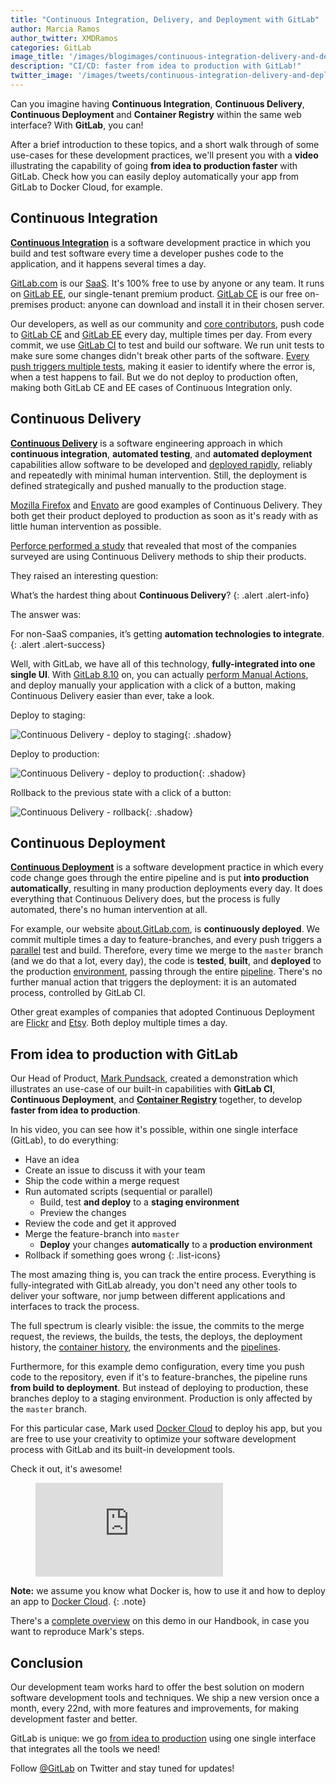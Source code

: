 ```yaml
---
title: "Continuous Integration, Delivery, and Deployment with GitLab"
author: Marcia Ramos
author_twitter: XMDRamos
categories: GitLab
image_title: '/images/blogimages/continuous-integration-delivery-and-deployment-with-gitlab-cover.png'
description: "CI/CD: faster from idea to production with GitLab!"
twitter_image: '/images/tweets/continuous-integration-delivery-and-deployment-with-gitlab.png'
---
```


Can you imagine having **Continuous Integration**, **Continuous Delivery**, **Continuous Deployment**
and **Container Registry** within the same web interface? With **GitLab**, you can!

After a brief introduction to these topics,
and a short walk through of some use-cases for these development practices, we'll present you
with a **video** illustrating the capability of going **from idea to production faster** with
GitLab. Check how you can easily deploy automatically your app from GitLab to Docker Cloud, for example.

<!-- more -->

## Continuous Integration

**[Continuous Integration][ci]** is a software development practice in which you build and test software
every time a developer pushes code to the application, and it happens several times a day.

[GitLab.com] is our [SaaS]. It's 100% free to use by anyone or any team. It runs on [GitLab EE],
our single-tenant premium product. [GitLab CE] is our free on-premises product:
anyone can download and install it in their chosen server.

Our developers, as well as our community and [core contributors][core], push code to [GitLab CE][ce-repo]
and [GitLab EE][ee-repo] every day, multiple times per day.
From every commit, we use [GitLab CI] to test and build our software. We run unit tests to make sure
some changes didn't break other parts of the software. [Every push triggers multiple tests][ce-pipes],
making it easier to identify where the error is, when a test happens to fail.
But we do not deploy to production often, making both GitLab CE and EE cases
of Continuous Integration only.

## Continuous Delivery

**[Continuous Delivery][cd]** is a software engineering approach in which **continuous integration**, **automated
testing**, and **automated deployment** capabilities allow software to be developed and [deployed rapidly],
reliably and repeatedly with minimal human intervention. Still, the deployment is defined strategically
and pushed manually to the production stage.

[Mozilla Firefox][moz] and [Envato] are good examples of Continuous Delivery. They both get their product
deployed to production as soon as it's ready with as little human intervention as possible.

[Perforce performed a study][perforce] that revealed that most of the companies surveyed are using Continuous
Delivery methods to ship their products.

They raised an interesting question:

What’s the hardest thing about **Continuous Delivery**?
{: .alert .alert-info}

The answer was:

For non-SaaS companies, it’s getting **automation technologies to integrate**.
{: .alert .alert-success}

Well, with GitLab, we have all of this technology, **fully-integrated into one single UI**. With [GitLab 8.10] on, you can
actually [perform Manual Actions], and deploy manually your application with a click of a button, making Continuous Delivery
easier than ever, take a look.

Deploy to staging:

![Continuous Delivery - deploy to staging]{: .shadow}

Deploy to production:

![Continuous Delivery - deploy to production]{: .shadow}

Rollback to the previous state with a click of a button:

![Continuous Delivery - rollback]{: .shadow}

## Continuous Deployment

**[Continuous Deployment][cdp]** is a software development practice in which every code change goes through
the entire pipeline and is put **into production automatically**, resulting in many production
deployments every day. It does everything that Continuous Delivery does, but the process is fully automated,
there's no human intervention at all.

For example, our website [about.GitLab.com], is **continuously deployed**. We commit multiple times a day to
feature-branches, and every push triggers a [parallel][doc-stages] test and build. Therefore, every time we merge to the
`master` branch (and we do that a lot, every day), the code is **tested**, **built**, and **deployed** to
the production [environment][env], passing through the entire [pipeline][com-pipe].
There's no further manual action that triggers the deployment: it is an automated process, controlled by GitLab CI.

Other great examples of companies that adopted Continuous Deployment are [Flickr] and [Etsy].
Both deploy multiple times a day.

## From idea to production with GitLab

Our Head of Product, [Mark Pundsack], created a demonstration which illustrates an use-case of our built-in capabilities
with **GitLab CI**, **Continuous Deployment**, and **[Container Registry]** together, to develop **faster
from idea to production**.

In his video, you can see how it's possible, within one single interface (GitLab), to do everything:

- <i class="fa fa-info-circle fa-fw" aria-hidden="true"></i> Have an idea
- <i class="fa fa-exclamation-circle fa-fw" aria-hidden="true"></i> Create an issue to discuss it with your team
- <i class="fa fa-code fa-fw" aria-hidden="true"></i> Ship the code within a merge request
- <i class="fa fa-terminal fa-fw" aria-hidden="true"></i> Run automated scripts (sequential or parallel)
   - Build, test **and deploy** to a **staging environment**
   - Preview the changes
- <i class="fa fa-pencil-square-o" aria-hidden="true"></i> Review the code and get it approved
- <i class="fa fa-code-fork fa-fw" aria-hidden="true"></i> Merge the feature-branch into `master`
   - **Deploy** your changes **automatically** to a **production environment**
- <i class="fa fa-undo fa-fw" aria-hidden="true"></i> Rollback if something goes wrong
{: .list-icons}

The most amazing thing is, you can track the entire process. Everything is
fully-integrated with GitLab already, you don't need any other tools to deliver your software, nor jump
between different applications and interfaces to track the process.

The full spectrum is clearly visible: the issue, the commits to the merge request, the reviews, the builds, the tests,
the deploys, the deployment history, the [container history], the environments and the [pipelines][mark-pipes].

Furthermore, for this example demo configuration, every time you push code to the repository, even if it's
to feature-branches, the pipeline runs **from build to deployment**. But instead of deploying to production,
these branches deploy to a staging environment. Production is only affected by the `master` branch.

For this particular case, Mark used [Docker Cloud] to deploy his app, but you are free to use your creativity to
optimize your software development process with GitLab and its built-in development tools.

Check it out, it's awesome!

<figure class="video_container">
  <iframe src="https://www.youtube.com/embed/pY4IbEXxxGY" frameborder="0" allowfullscreen="true"> </iframe>
</figure>

**Note:** we assume you know what Docker is, how to use it and how to deploy an app to [Docker Cloud].
{: .note}

There's a [complete overview][idea-to-prod] on this demo in our Handbook, in case you want to reproduce Mark's steps.

## Conclusion

Our development team works hard to offer the best solution on modern software development tools and techniques. We ship a new
version once a month, every 22nd, with more features and improvements, for making development faster and better.

GitLab is unique: we go [from idea to production][direction] using one single interface that integrates all the tools we need!

Follow [@GitLab] on Twitter and stay tuned for updates!


<!-- identifiers -->

[@GitLab]: https://twitter.com/gitlab
[about.GitLab.com]: /
[cd]: https://continuousdelivery.com/
[cdp]: https://www.airpair.com/continuous-deployment/posts/continuous-deployment-for-practical-people
[ce-pipes]: https://gitlab.com/gitlab-org/gitlab-ce/pipelines
[ce-repo]: https://gitlab.com/gitlab-org/gitlab-ce
[ci]: https://en.wikipedia.org/wiki/Continuous_integration
[com-pipe]: https://gitlab.com/gitlab-com/www-gitlab-com/pipelines
[container history]: https://gitlab.com/gitlab-examples/docker-cloud/container_registry
[container registry]: /2016/05/23/gitlab-container-registry/
[Continuous Delivery - deploy to production]: /images/8_10/ci_manual2.png
[Continuous Delivery - deploy to staging]: /images/8_10/ci_manual1.png
[Continuous Delivery - rollback]: /images/blogimages/continuous-integration-delivery-and-deployment-with-gitlab-rollback.png
[core]: /core-team/
[deployed rapidly]: /2016/07/21/release-early-release-often/
[direction]: /direction/cicd/
[doc-stages]: http://docs.gitlab.com/ce/ci/yaml/README.html#stages
[Docker Cloud]: https://cloud.docker.com/
[ee-repo]: https://gitlab.com/gitlab-org/gitlab-ee
[env]: /2016/06/22/gitlab-8-9-released/#environments-and-deployments-in-ci
[envato]: http://www.slideshare.net/johnpviner/bank-west-10-deploys-a-day-at-envato-published
[etsy]: https://www.infoq.com/news/2014/03/etsy-deploy-50-times-a-day
[flickr]: https://vimeo.com/24542044
[From idea to production]: /images/blogimages/idea-to-production.png
[GitLab 8.10]: /2016/07/22/gitlab-8-10-released/
[GitLab CE]: /downloads/
[GitLab CI]: /gitlab-ci/
[GitLab EE]: /features/#enterprise
[GitLab.com]: https://gitlab.com/users/sign_in
[handbook-post]: /2016/07/12/our-handbook-is-open-source-heres-why/
[handbook]: /handbook/
[idea-to-prod]: /handbook/sales/idea-to-production/
[Mark Pundsack]: https://twitter.com/MarkPundsack
[mark-pipes]: https://gitlab.com/gitlab-examples/docker-cloud/pipelines
[moz]: https://quality.mozilla.org/2014/10/continuous-delivery-a-generic-plan/
[perforce]: https://www.perforce.com/company/newsletter/2014/02/continuous-delivery-new-normal-software-development
[perform Manual Actions]: /2016/07/22/gitlab-8-10-released/#manual-actions-to-trigger-pipeline-jobs
[registry-doc]: http://docs.gitlab.com/ce/administration/container_registry.html
[SaaS]: https://en.wikipedia.org/wiki/Software_as_a_service
[youtube]: https://www.youtube.com/channel/UCnMGQ8QHMAnVIsI3xJrihhg

<style>
ul.list-icons li i {
  padding-right: 15px;
  color: rgb(107,79,187);
}
ul.list-icons li:nth-of-type(even) i {
  color:rgb(252,109,38);
}
ul.list-icons {
  list-style-type: none;
  padding-left: 25px;
}
</style>
